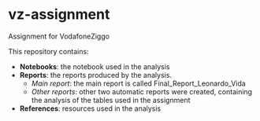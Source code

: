 # vz-assignment
Assignment for VodafoneZiggo

This repository contains:
  - **Notebooks**: the notebook used in the analysis
  - **Reports**: the reports produced by the analysis.
    - *Main report*: the main report is called Final_Report_Leonardo_Vida
    - *Other reports*: other two automatic reports were created, containing the analysis of the tables used in the assignment
  - **References**: resources used in the analysis
